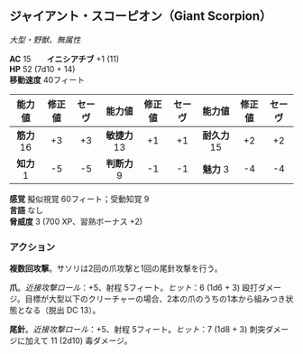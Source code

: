 ## ジャイアント・スコーピオン（Giant Scorpion）
*大型・野獣、無属性*

**AC** 15　　**イニシアチブ** +1 (11)  
**HP** 52 (7d10 + 14)  
**移動速度** 40フィート

| 能力値 | 修正値 | セーヴ | 能力値 | 修正値 | セーヴ | 能力値 | 修正値 | セーヴ |
|:---:|:---:|:---:|:---:|:---:|:---:|:---:|:---:|:---:|
| **筋力** 16 | +3 | +3 | **敏捷力** 13 | +1 | +1 | **耐久力** 15 | +2 | +2 |
| **知力** 1 | -5 | -5 | **判断力** 9 | -1 | -1 | **魅力** 3 | -4 | -4 |

**感覚** 擬似視覚 60フィート；受動知覚 9  
**言語** なし  
**脅威度** 3 (700 XP、習熟ボーナス +2)

### アクション
**複数回攻撃**。サソリは2回の爪攻撃と1回の尾針攻撃を行う。

**爪**。*近接攻撃ロール*：+5、射程 5フィート。*ヒット*：6 (1d6 + 3) 殴打ダメージ。目標が大型以下のクリーチャーの場合、2本の爪のうちの1本から組みつき状態となる（脱出 DC 13）。

**尾針**。*近接攻撃ロール*：+5、射程 5フィート。*ヒット*：7 (1d8 + 3) 刺突ダメージに加えて 11 (2d10) 毒ダメージ。
